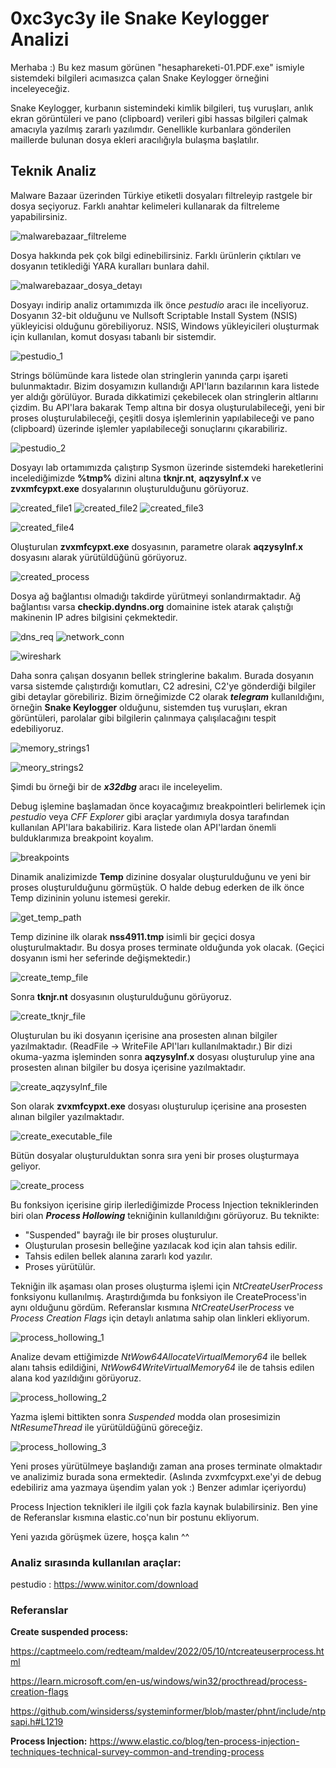 # 0xc3yc3y ile Snake Keylogger Analizi

Merhaba :) Bu kez masum görünen "hesaphareketi-01.PDF.exe" ismiyle sistemdeki bilgileri acımasızca çalan Snake Keylogger örneğini inceleyeceğiz.

Snake Keylogger, kurbanın sistemindeki kimlik bilgileri, tuş vuruşları, anlık ekran görüntüleri ve pano (clipboard) verileri gibi hassas bilgileri çalmak amacıyla yazılmış zararlı yazılımdır. Genellikle kurbanlara gönderilen maillerde bulunan dosya ekleri aracılığıyla bulaşma başlatılır.


## Teknik Analiz

Malware Bazaar üzerinden Türkiye etiketli dosyaları filtreleyip rastgele bir dosya seçiyoruz. Farklı anahtar kelimeleri kullanarak da filtreleme yapabilirsiniz.

![malwarebazaar_filtreleme](/Analizler/img/mwbazaar1.png)

Dosya hakkında pek çok bilgi edinebilirsiniz. Farklı ürünlerin çıktıları ve dosyanın tetiklediği YARA kuralları bunlara dahil.

![malwarebazaar_dosya_detayı](/Analizler/img/mwbazaar2.png)

Dosyayı indirip analiz ortamımızda ilk önce _pestudio_ aracı ile inceliyoruz. Dosyanın 32-bit olduğunu ve Nullsoft Scriptable Install System (NSIS) yükleyicisi olduğunu görebiliyoruz. NSIS, Windows yükleyicileri oluşturmak için kullanılan, komut dosyası tabanlı bir sistemdir.

![pestudio_1](/Analizler/img/pestudio1.png)

Strings bölümünde kara listede olan stringlerin yanında çarpı işareti bulunmaktadır. Bizim dosyamızın kullandığı API'ların bazılarının kara listede yer aldığı görülüyor. Burada dikkatimizi çekebilecek olan stringlerin altlarını çizdim. Bu API'lara bakarak Temp altına bir dosya oluşturulabileceği, yeni bir proses oluşturulabileceği, çeşitli dosya işlemlerinin yapılabileceği ve pano (clipboard) üzerinde işlemler yapılabileceği sonuçlarını çıkarabiliriz.

![pestudio_2](/Analizler/img/pestudio2.png)

Dosyayı lab ortamımızda çalıştırıp Sysmon üzerinde sistemdeki hareketlerini incelediğimizde **%tmp%** dizini altına **tknjr.nt**, **aqzysylnf.x** ve **zvxmfcypxt.exe** dosyalarının oluşturulduğunu görüyoruz. 

![created_file1](/Analizler/img/createfile.png)
![created_file2](/Analizler/img/createfile2.png)
![created_file3](/Analizler/img/createfile3.png)

![created_file4](/Analizler/img/tempfiles.png)

Oluşturulan **zvxmfcypxt.exe** dosyasının, parametre olarak **aqzysylnf.x** dosyasını alarak yürütüldüğünü görüyoruz.

![created_process](/Analizler/img/createprocess.png)

Dosya ağ bağlantısı olmadığı takdirde yürütmeyi sonlandırmaktadır. Ağ bağlantısı varsa **checkip.dyndns.org** domainine istek atarak çalıştığı makinenin IP adres bilgisini çekmektedir.

![dns_req](/Analizler/img/dns_req.png)
![network_conn](/Analizler/img/network_conn.png)

![wireshark](/Analizler/img/wireshark1.png)

Daha sonra çalışan dosyanın bellek stringlerine bakalım. Burada dosyanın varsa sistemde çalıştırdığı komutları, C2 adresini, C2'ye gönderdiği bilgiler gibi detaylar görebiliriz. Bizim örneğimizde C2 olarak **_telegram_** kullanıldığını, örneğin **Snake Keylogger** olduğunu, sistemden tuş vuruşları, ekran görüntüleri, parolalar gibi bilgilerin çalınmaya çalışılacağını tespit edebiliyoruz.  

![memory_strings1](/Analizler/img/memory1.png)

![meory_strings2](/Analizler/img/memory2.png)

Şimdi bu örneği bir de **_x32dbg_** aracı ile inceleyelim.

Debug işlemine başlamadan önce koyacağımız breakpointleri belirlemek için _pestudio_ veya _CFF Explorer_ gibi araçlar yardımıyla dosya tarafından kullanılan API'lara bakabiliriz. Kara listede olan API'lardan önemli bulduklarımıza breakpoint koyalım.

![breakpoints](/Analizler/img/breakpoints1.png)

Dinamik analizimizde **Temp** dizinine dosyalar oluşturulduğunu ve yeni bir proses oluşturulduğunu görmüştük. O halde debug ederken de ilk önce Temp dizininin yolunu istemesi gerekir.

![get_temp_path](/Analizler/img/get_temp_path.png)

Temp dizinine ilk olarak **nss4911.tmp** isimli bir geçici dosya oluşturulmaktadır. Bu dosya proses terminate olduğunda yok olacak. (Geçici dosyanın ismi her seferinde değişmektedir.)

![create_temp_file](/Analizler/img/create_tmp_file.png)

Sonra **tknjr.nt** dosyasının oluşturulduğunu görüyoruz.

![create_tknjr_file](/Analizler/img/create_tknjr_file.png)

Oluşturulan bu iki dosyanın içerisine ana prosesten alınan bilgiler yazılmaktadır. (ReadFile -> WriteFile API'ları kullanılmaktadır.) Bir dizi okuma-yazma işleminden sonra **aqzysylnf.x** dosyası oluşturulup yine ana prosesten alınan bilgiler bu dosya içerisine yazılmaktadır.

![create_aqzysylnf_file](/Analizler/img/create_aqzysylnf_file1.png)

Son olarak **zvxmfcypxt.exe** dosyası oluşturulup içerisine ana prosesten alınan bilgiler yazılmaktadır.

![create_executable_file](/Analizler/img/create_executable_file1.png)

Bütün dosyalar oluşturulduktan sonra sıra yeni bir proses oluşturmaya geliyor. 

![create_process](/Analizler/img/creating_process.png)

Bu fonksiyon içerisine girip ilerlediğimizde Process Injection tekniklerinden biri olan **_Process Hollowing_** tekniğinin kullanıldığını görüyoruz. Bu teknikte:

*   "Suspended" bayrağı ile bir proses oluşturulur.
*   Oluşturulan prosesin belleğine yazılacak kod için alan tahsis edilir.
*   Tahsis edilen bellek alanına zararlı kod yazılır.
*   Proses yürütülür.

Tekniğin ilk aşaması olan proses oluşturma işlemi için _NtCreateUserProcess_ fonksiyonu kullanılmış. Araştırdığımda bu fonksiyon ile CreateProcess'in aynı olduğunu gördüm. Referanslar kısmına _NtCreateUserProcess_ ve _Process Creation Flags_ için detaylı anlatıma sahip olan linkleri ekliyorum.

![process_hollowing_1](/Analizler/img/process_hollowing.png)

Analize devam ettiğimizde _NtWow64AllocateVirtualMemory64_ ile bellek alanı tahsis edildiğini, _NtWow64WriteVirtualMemory64_ ile de tahsis edilen alana kod yazıldığını görüyoruz.

![process_hollowing_2](/Analizler/img/process_hollowing1.png)

Yazma işlemi bittikten sonra _Suspended_ modda olan prosesimizin _NtResumeThread_ ile yürütüldüğünü göreceğiz. 

![process_hollowing_3](/Analizler/img/process_hollowing2.png)

Yeni proses yürütülmeye başlandığı zaman ana proses terminate olmaktadır ve analizimiz burada sona ermektedir. (Aslında zvxmfcypxt.exe'yi de debug edebiliriz ama yazmaya üşendim yalan yok :) Benzer adımlar içeriyordu)

Process Injection teknikleri ile ilgili çok fazla kaynak bulabilirsiniz. Ben yine de Referanslar kısmına elastic.co'nun bir postunu ekliyorum.

Yeni yazıda görüşmek üzere, hoşça kalın ^^


### Analiz sırasında kullanılan araçlar:

pestudio : https://www.winitor.com/download


### Referanslar

**Create suspended process:**

https://captmeelo.com/redteam/maldev/2022/05/10/ntcreateuserprocess.html

https://learn.microsoft.com/en-us/windows/win32/procthread/process-creation-flags

https://github.com/winsiderss/systeminformer/blob/master/phnt/include/ntpsapi.h#L1219

**Process Injection:** https://www.elastic.co/blog/ten-process-injection-techniques-technical-survey-common-and-trending-process
